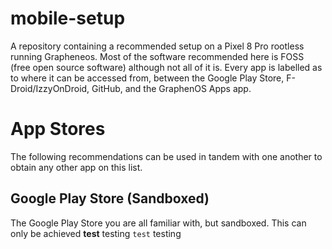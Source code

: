 # mobile-setup
A repository containing a recommended setup on a Pixel 8 Pro rootless running Grapheneos. Most of the software recommended here is FOSS (free open source software) although not all of it is. Every app is labelled as to where it can be accessed from, between the Google Play Store, F-Droid/IzzyOnDroid, GitHub, and the GraphenOS Apps app.

# App Stores
The following recommendations can be used in tandem with one another to obtain any other app on this list. 
## Google Play Store (Sandboxed)
The Google Play Store you are all familiar with, but sandboxed. This can only be achieved  **test**
testing ```test``` testing

